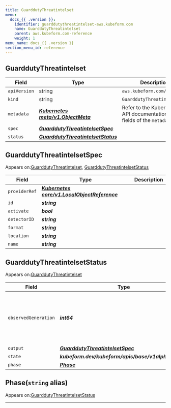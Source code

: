 ```yaml
---
title: GuarddutyThreatintelset
menu:
  docs_{{ .version }}:
    identifier: guarddutythreatintelset-aws.kubeform.com
    name: GuarddutyThreatintelset
    parent: aws.kubeform.com-reference
    weight: 1
menu_name: docs_{{ .version }}
section_menu_id: reference
---
```


## GuarddutyThreatintelset
| Field | Type | Description |
| ------ | ----- | ----------- |
| `apiVersion` | string | `aws.kubeform.com/v1alpha1` |
|    `kind` | string | `GuarddutyThreatintelset` |
| `metadata` | ***[Kubernetes meta/v1.ObjectMeta](https://kubernetes.io/docs/reference/generated/kubernetes-api/v1.13/#objectmeta-v1-meta)***|Refer to the Kubernetes API documentation for the fields of the `metadata` field.|
| `spec` | ***[GuarddutyThreatintelsetSpec](#guarddutythreatintelsetspec)***||
| `status` | ***[GuarddutyThreatintelsetStatus](#guarddutythreatintelsetstatus)***||
## GuarddutyThreatintelsetSpec

Appears on:[GuarddutyThreatintelset](#guarddutythreatintelset), [GuarddutyThreatintelsetStatus](#guarddutythreatintelsetstatus)

| Field | Type | Description |
| ------ | ----- | ----------- |
| `providerRef` | ***[Kubernetes core/v1.LocalObjectReference](https://kubernetes.io/docs/reference/generated/kubernetes-api/v1.13/#localobjectreference-v1-core)***||
| `id` | ***string***||
| `activate` | ***bool***||
| `detectorID` | ***string***||
| `format` | ***string***||
| `location` | ***string***||
| `name` | ***string***||
## GuarddutyThreatintelsetStatus

Appears on:[GuarddutyThreatintelset](#guarddutythreatintelset)

| Field | Type | Description |
| ------ | ----- | ----------- |
| `observedGeneration` | ***int64***| ***(Optional)*** Resource generation, which is updated on mutation by the API Server.|
| `output` | ***[GuarddutyThreatintelsetSpec](#guarddutythreatintelsetspec)***| ***(Optional)*** |
| `state` | ***kubeform.dev/kubeform/apis/base/v1alpha1.State***| ***(Optional)*** |
| `phase` | ***[Phase](#phase)***| ***(Optional)*** |
## Phase(`string` alias)

Appears on:[GuarddutyThreatintelsetStatus](#guarddutythreatintelsetstatus)

---
